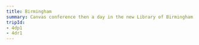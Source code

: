 ```yaml
---
title: Birmingham
summary: Canvas conference then a day in the new Library of Birmingham.
tripId:
- 4dp1
- 4dr1
---
```

